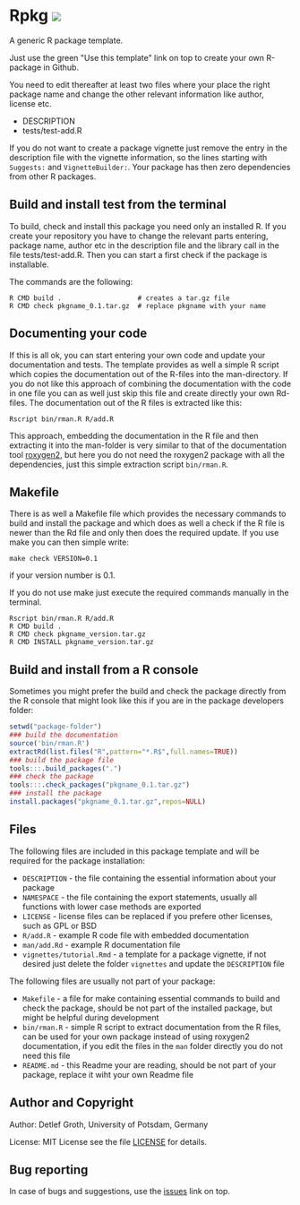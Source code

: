 # Rpkg ![](../../actions/workflows/r.yml/badge.svg)

A generic R package template.

Just use the green "Use this template" link on top to create your own R-package in Github.

You need to edit thereafter at least two files where your place the right
package name and change the other relevant information like author, license
etc.

* DESCRIPTION
* tests/test-add.R

If you do not want to create a package vignette just remove the entry in the
description file with the vignette information, so the lines starting with
`Suggests:` and `VignetteBuilder:`. Your package has then zero dependencies from other R packages.


## Build and install test from the terminal

To build, check and install this package you need only an installed R. If you
create your repository you have to change the relevant parts entering, package
name, author etc in the description file and the library call in the file
tests/test-add.R. Then you can start a first check if the package is
installable.


The commands are the following:

```
R CMD build .                   # creates a tar.gz file
R CMD check pkgname_0.1.tar.gz  # replace pkgname with your name
```

## Documenting your code

If this is all ok, you can start entering your own code and update your documentation and tests. The template provides as well a simple R script which copies the documentation out of the R-files into the man-directory. If you do not like this approach of combining the documentation with the code in one file you can as well just skip this file and create directly your own Rd-files. The documentation out of the R files is extracted like this:

```
Rscript bin/rman.R R/add.R
```

This approach, embedding the documentation in the R file and then extracting
it into the man-folder is very similar to that of the documentation tool
[roxygen2](https://cran.r-project.org/web/packages/roxygen2/index.html), but
here you do not need the roxygen2 package with all the dependencies, just this simple extraction script
`bin/rman.R`. 

## Makefile

There is as well a Makefile file which provides the necessary commands to
build and install the package and which does as well a check if the R file is
newer than the Rd file and only then does the required update. If you use make
you can then simple write:

```
make check VERSION=0.1
```

if your version number is 0.1.

If you do not use make just execute the required commands manually in the terminal.

```
Rscript bin/rman.R R/add.R
R CMD build .
R CMD check pkgname_version.tar.gz
R CMD INSTALL pkgname_version.tar.gz
```

## Build and install from a R console

Sometimes you might prefer the build and check the package directly
from  the R  console  that  might  look  like  this if you are in the  package
developers folder:

```r
setwd("package-folder")
### build the documentation
source('bin/rman.R')
extractRd(list.files("R",pattern="*.R$",full.names=TRUE))
### build the package file
tools:::.build_packages(".")
### check the package
tools:::.check_packages("pkgname_0.1.tar.gz")
### install the package
install.packages("pkgname_0.1.tar.gz",repos=NULL)
```

## Files

The following files are included in this package template and will be required for the package installation:

* `DESCRIPTION` - the file containing the essential information about your package
* `NAMESPACE` - the file containing the export statements, usually all functions with lower case methods are exported
* `LICENSE` - license files can be replaced if you prefere other licenses, such as GPL or BSD
* `R/add.R` - example R code file with embedded documentation
* `man/add.Rd` - example R documentation file 
* `vignettes/tutorial.Rmd` - a template for a package vignette, if not desired just delete the folder `vignettes` and update the `DESCRIPTION` file

The following files are usually not part of your package:

* `Makefile` - a file for make containing essential commands to build and check the package, should be not part of the installed package, but might be helpful during development
* `bin/rman.R` - simple R script to extract documentation from the R files, can be used for your own package instead of using roxygen2 documentation, if you edit the files in the `man` folder directly you do not need this file
* `README.md` - this Readme your are reading, should be not part of your package, replace it wiht your own Readme file


## Author and Copyright

Author: Detlef Groth, University of Potsdam, Germany

License: MIT License see the file [LICENSE](LICENSE) for details.

## Bug reporting

In case of bugs and suggestions, use the [issues](../../issues) link on top.
